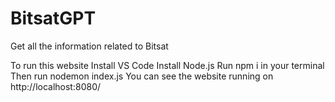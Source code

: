 # BitsatGPT
Get all the information related to Bitsat

To run this website 
Install VS Code
Install Node.js 
Run npm i in your terminal
Then run nodemon index.js
You can see the website running on http://localhost:8080/
